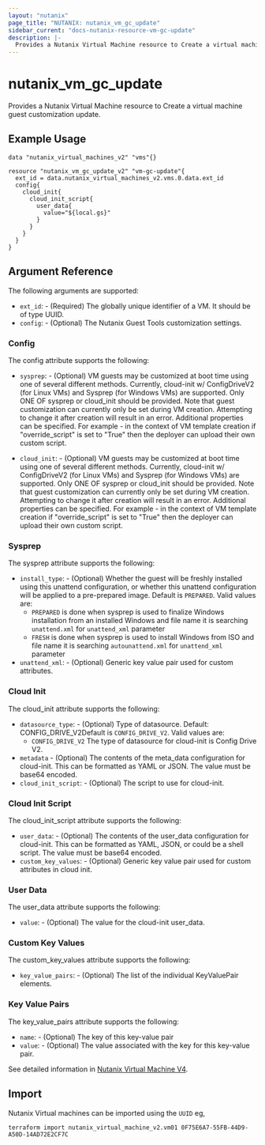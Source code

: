 ```yaml
---
layout: "nutanix"
page_title: "NUTANIX: nutanix_vm_gc_update"
sidebar_current: "docs-nutanix-resource-vm-gc-update"
description: |-
  Provides a Nutanix Virtual Machine resource to Create a virtual machine guest customization update.
---
```


# nutanix_vm_gc_update

Provides a Nutanix Virtual Machine resource to Create a virtual machine guest customization update.

## Example Usage

```hcl
data "nutanix_virtual_machines_v2" "vms"{}

resource "nutanix_vm_gc_update_v2" "vm-gc-update"{
  ext_id = data.nutanix_virtual_machines_v2.vms.0.data.ext_id
  config{
    cloud_init{
      cloud_init_script{
        user_data{
          value="${local.gs}"		
        }
      }
    }
  }	  
}
```

## Argument Reference

The following arguments are supported:

* `ext_id`: - (Required) The globally unique identifier of a VM. It should be of type UUID.
* `config`: - (Optional) The Nutanix Guest Tools customization settings.

### Config

The config attribute supports the following:

* `sysprep`: - (Optional) VM guests may be customized at boot time using one of several different methods. Currently, cloud-init w/ ConfigDriveV2 (for Linux VMs) and Sysprep (for Windows VMs) are supported. Only ONE OF sysprep or cloud_init should be provided. Note that guest customization can currently only be set during VM creation. Attempting to change it after creation will result in an error. Additional properties can be specified. For example - in the context of VM template creation if \"override_script\" is set to \"True\" then the deployer can upload their own custom script.

* `cloud_init`: - (Optional) VM guests may be customized at boot time using one of several different methods. Currently, cloud-init w/ ConfigDriveV2 (for Linux VMs) and Sysprep (for Windows VMs) are supported. Only ONE OF sysprep or cloud_init should be provided. Note that guest customization can currently only be set during VM creation. Attempting to change it after creation will result in an error. Additional properties can be specified. For example - in the context of VM template creation if \"override_script\" is set to \"True\" then the deployer can upload their own custom script.

### Sysprep

The sysprep attribute supports the following:

* `install_type`: - (Optional) Whether the guest will be freshly installed using this unattend configuration, or whether this unattend configuration will be applied to a pre-prepared image. Default is `PREPARED`.
    Valid values are:
    - `PREPARED` is done when sysprep is used to finalize Windows installation from an installed Windows and file name it is searching `unattend.xml` for `unattend_xml` parameter
    - `FRESH` is done when sysprep is used to install Windows from ISO and file name it is searching `autounattend.xml` for `unattend_xml` parameter
* `unattend_xml`: - (Optional) Generic key value pair used for custom attributes.

### Cloud Init

The cloud_init attribute supports the following:

* `datasource_type`: - (Optional) Type of datasource.
Default: CONFIG_DRIVE_V2Default is `CONFIG_DRIVE_V2`.
    Valid values are:
    - `CONFIG_DRIVE_V2` The type of datasource for cloud-init is Config Drive V2.
* `metadata` - (Optional) The contents of the meta_data configuration for cloud-init. This can be formatted as YAML or JSON. The value must be base64 encoded.
* `cloud_init_script`: - (Optional) The script to use for cloud-init.

### Cloud Init Script

The cloud_init_script attribute supports the following:

* `user_data`: - (Optional) The contents of the user_data configuration for cloud-init. This can be formatted as YAML, JSON, or could be a shell script. The value must be base64 encoded.
* `custom_key_values`: - (Optional) Generic key value pair used for custom attributes in cloud init.

### User Data

The user_data attribute supports the following:

* `value`: - (Optional) The value for the cloud-init user_data.

### Custom Key Values

The custom_key_values attribute supports the following:

* `key_value_pairs`: - (Optional) The list of the individual KeyValuePair elements.

### Key Value Pairs

The key_value_pairs attribute supports the following:

* `name`: - (Optional) The key of this key-value pair
* `value`: - (Optional) The value associated with the key for this key-value pair.

See detailed information in [Nutanix Virtual Machine V4](https://developers.nutanix.com/api-reference?namespace=vmm&version=v4.0).

## Import
Nutanix Virtual machines can be imported using the `UUID` eg,

`
terraform import nutanix_virtual_machine_v2.vm01 0F75E6A7-55FB-44D9-A50D-14AD72E2CF7C
`
